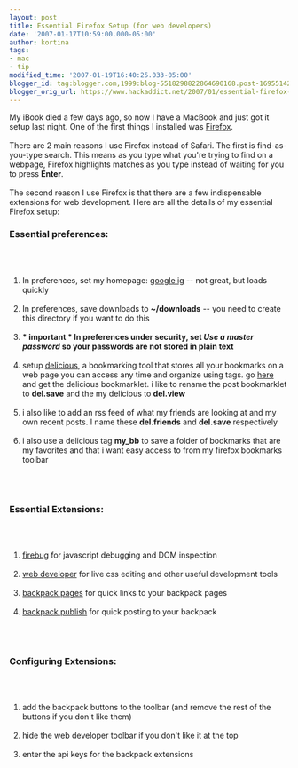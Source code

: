 ```yaml
---
layout: post
title: Essential Firefox Setup (for web developers)
date: '2007-01-17T10:59:00.000-05:00'
author: kortina
tags:
- mac
- tip
modified_time: '2007-01-19T16:40:25.033-05:00'
blogger_id: tag:blogger.com,1999:blog-5518298822864690168.post-1695514232764334038
blogger_orig_url: https://www.hackaddict.net/2007/01/essential-firefox-setup.html
---
```


My iBook died a few days ago, so now I have a MacBook and just got it setup last night.  One of the first things I installed was <a href="http://getfirefox.com">Firefox</a>.<br/><br/>There are 2 main reasons I use Firefox instead of Safari.  The first is find-as-you-type search.  This means as you type what you're trying to find on a webpage, Firefox highlights matches as you type instead of waiting for you to press <b>Enter</b>.<br/><br/>The second reason I use Firefox is that there are a few indispensable extensions for web development.  Here are all the details of my essential Firefox setup:<br/><h3>Essential preferences:</h3><br/><ol><br/><li>In preferences, set my homepage: <a href="http://google.com/ig">google ig</a> -- not great, but loads quickly</li><br/><li>In preferences, save downloads to <b>~/downloads</b> -- you need to create this directory if you want to do this</li><br/><li><b>* important * In preferences under security, set _Use a master password_ so your passwords are not stored in plain text</b></li><br/><li>setup <a href="http://del.icio.us">delicious</a>, a bookmarking tool that stores all your bookmarks on a web page you can access any time and organize using tags.  go <a href="http://del.icio.us/help/buttons">here</a> and get the delicious bookmarklet.  i like to rename the post bookmarklet to <b>del.save</b> and the my delicious to <b>del.view</b></li><br/><li>i also like to add an rss feed of what my friends are looking at and my own recent posts.  I name these <b>del.friends</b> and <b>del.save</b> respectively</li><br/><li>i also use a delicious tag <b>my_bb</b> to save a folder of bookmarks that are my favorites and that i want easy access to from my firefox bookmarks toolbar</li><br/></ol><br/><h3>Essential Extensions:</h3><br/><ol><br/><li><a href="https://addons.mozilla.org/firefox/1843/">firebug</a> for javascript debugging and DOM inspection</li><br/><li><a href="https://addons.mozilla.org/firefox/60/">web developer</a> for live css editing and other useful development tools</li><br/><li><a href="https://addons.mozilla.org/firefox/1544/">backpack pages</a> for quick links to your backpack pages</li><br/><li><a href="https://addons.mozilla.org/firefox/3616/">backpack publish</a> for quick posting to your backpack</li><br/></ol><br/><h3>Configuring Extensions:</h3><br/><ol><br/><li>add the backpack buttons to the toolbar (and remove the rest of the buttons if you don't like them)</li><br/><li>hide the web developer toolbar if you don't like it at the top</li><br/><li>enter the api keys for the backpack extensions</li><br/></ol>
